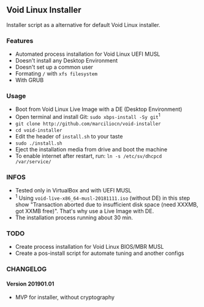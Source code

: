 Void Linux Installer
---
Installer script as a alternative for default Void Linux installer.

### Features
- Automated process installation for Void Linux UEFI MUSL
- Doesn't install any Desktop Environment
- Doesn't set up a common user
- Formating `/` with `xfs filesystem`
- With GRUB

### Usage
- Boot from Void Linux Live Image with a DE (Desktop Environment)
- Open terminal and install Git: `sudo xbps-install -Sy git`<sup>1</sup>
- `git clone http://github.com/marciliocn/void-installer`
- `cd void-installer`
- Edit the header of `install.sh` to your taste
- `sudo ./install.sh`
- Eject the installation media from drive and boot the machine
- To enable internet after restart, run: `ln -s /etc/sv/dhcpcd /var/service/`

### INFOS
- Tested only in VirtualBox and with UEFI MUSL
- <sup>1</sup> Using `void-live-x86_64-musl-20181111.iso` (without DE) in this step show "Transaction aborted due to insufficient disk space (need XXXMB, got XXMB free)". That's why use a Live Image with DE.
- The installation process running about 30 min.

### TODO
- Create process installation for Void Linux BIOS/MBR MUSL
- Create a pos-install script for automate tuning and another configs

### CHANGELOG
#### Version 201901.01
- MVP for installer, without cryptography
